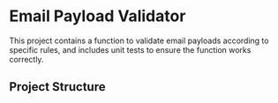 # Email Payload Validator

This project contains a function to validate email payloads according to specific rules, and includes unit tests to ensure the function works correctly.

## Project Structure

